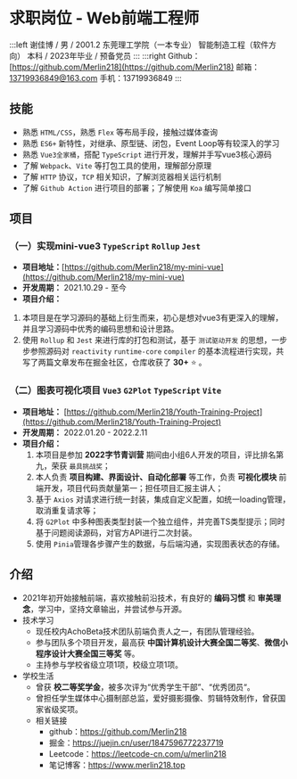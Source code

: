 # 求职岗位 - Web前端工程师
:::left
谢佳博 / 男 / 2001.2
东莞理工学院（一本专业）
智能制造工程（软件方向）
本科 / 2023年毕业 / 预备党员
:::
:::right
Github：[https://github.com/Merlin218](https://github.com/Merlin218)
邮箱：[13719936849@163.com](mailto:13719936849@163.com)
手机：13719936849
:::

## 技能
- 熟悉 `HTML/CSS`，熟悉 `Flex` 等布局手段，接触过媒体查询
- 熟悉 `ES6+` 新特性，对继承、原型链、闭包，Event Loop等有较深入的学习
- 熟悉 `Vue3全家桶`，搭配 `TypeScript` 进行开发，理解并手写vue3核心源码
- 了解 `Webpack`、`Vite` 等打包工具的使用，理解部分原理
- 了解 `HTTP` 协议，`TCP` 相关知识，了解浏览器相关运行机制
- 了解 `Github Action` 进行项目的部署；了解使用 `Koa` 编写简单接口

## 项目

### （一）实现mini-vue3 `TypeScript` `Rollup` `Jest`
- **项目地址：**[https://github.com/Merlin218/my-mini-vue](https://github.com/Merlin218/my-mini-vue)
- **开发周期：** 2021.10.29 - 至今
- **项目介绍：**
1. 本项目是在学习源码的基础上衍生而来，初心是想对vue3有更深入的理解，并且学习源码中优秀的编码思想和设计思路。
2. 使用 `Rollup` 和 `Jest` 来进行库的打包和测试，基于 `测试驱动开发` 的思想，一步步参照源码对 `reactivity` `runtime-core` `compiler` 的基本流程进行实现，共写了两篇文章发布在掘金社区，仓库收获了 **30+** ⭐️ 。

### （二）图表可视化项目 `Vue3` `G2Plot` `TypeScript` `Vite`
- **项目地址：** [https://github.com/Merlin218/Youth-Training-Project](https://github.com/Merlin218/Youth-Training-Project)
- **开发周期：** 2022.01.20 - 2022.2.11
- **项目介绍：**
  1. 本项目是参加 **2022字节青训营** 期间由小组6人开发的项目，评比排名第九，荣获 `最具挑战奖`；
  2. 本人负责 **项目构建、界面设计、自动化部署** 等工作，负责 **可视化模块** 前端开发，项目代码贡献量第一；担任项目汇报主讲人；
  3. 基于 `Axios` 对请求进行统一封装，集成自定义配置，如统一loading管理，取消重复请求等；
  4. 将 `G2Plot` 中多种图表类型封装一个独立组件，并完善TS类型提示；同时基于问题阅读源码，对官方API进行二次封装。
  5. 使用 `Pinia`管理各步骤产生的数据，与后端沟通，实现图表状态的存储。

<!--
### （三）南城政府服务中心小程序 `Uniapp` `Vue3` `TypeScript`
::: left
- **开发周期：** 2021.12.30 - 2022.01.27，现处于上线阶段
- **项目介绍：** 本项目参与开发3人，包括小程序端、管理端和后端服务；本人负责小程序全部开发。小程序主要包含地标打卡模块、答题模块和图片直播模块；高度还原设计稿，对项目进行分包优化。
:::
::: right
<div style="text-align:center;position:relative;right:-80px">
  <div>小程序体验</div>
  <img src="https://cdn.jsdelivr.net/gh/Merlin218/image-storage@master/picX/gh_0aef0b91163a_258-(2).5r7ndc2wf5s0.jpg" width="80"/>
</div>
:::
-->

## 介绍

- 2021年初开始接触前端，喜欢接触前沿技术，有良好的 **编码习惯** 和 **审美理念**，学习中，坚持文章输出，并尝试参与开源。
- 技术学习
  - 现任校内AchoBeta技术团队前端负责人之一，有团队管理经验。
  - 参与团队多个项目开发，最高获 **中国计算机设计大赛全国二等奖**、**微信小程序设计大赛全国三等奖** 等。
  - 主持参与学校省级立项1项，校级立项1项。
- 学校生活
  - 曾获 **校二等奖学金**，被多次评为“优秀学生干部”、“优秀团员“。
  - 曾担任学生媒体中心摄制部总监，爱好摄影摄像、剪辑特效制作，曾获国家省级奖项。
  - 相关链接
    - github：https://github.com/Merlin218
    - 掘金：https://juejin.cn/user/1847596772237719
    - Leetcode：https://leetcode-cn.com/u/merlin218
    - 笔记博客：https://www.merlin218.top
